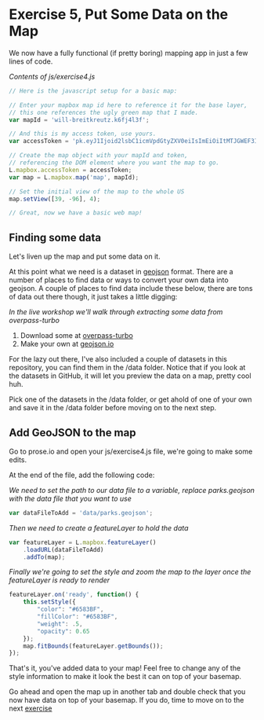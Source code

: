 # Exercise 5, Put Some Data on the Map

We now have a fully functional (if pretty boring) mapping app in just a few lines of code.

_Contents of js/exercise4.js_
```javascript
// Here is the javascript setup for a basic map:

// Enter your mapbox map id here to reference it for the base layer,
// this one references the ugly green map that I made.
var mapId = 'will-breitkreutz.k6fj4l3f';

// And this is my access token, use yours.
var accessToken = 'pk.eyJ1Ijoid2lsbC1icmVpdGtyZXV0eiIsImEiOiItMTJGWEF3In0.HEvuRMMVxBVR5-oDYvudxw';

// Create the map object with your mapId and token,
// referencing the DOM element where you want the map to go.
L.mapbox.accessToken = accessToken;
var map = L.mapbox.map('map', mapId);

// Set the initial view of the map to the whole US
map.setView([39, -96], 4);

// Great, now we have a basic web map!
```

## Finding some data

Let's liven up the map and put some data on it.

At this point what we need is a dataset in [geojson](www.geojson.org) format.  There are a number of places to find data or ways to convert your own data into geojson.  A couple of places to find data include these below, there are tons of data out there though, it just takes a little digging:

_In the live workshop we'll walk through extracting some data from overpass-turbo_

1. Download some at [overpass-turbo](http://overpass-turbo.eu/)
2. Make your own at [geojson.io](http://www.geojson.io)

For the lazy out there, I've also included a couple of datasets in this repository, you can find them in the /data folder.  Notice that if you look at the datasets in GitHub, it will let you preview the data on a map, pretty cool huh.

Pick one of the datasets in the /data folder, or get ahold of one of your own and save it in the /data folder before moving on to the next step.

## Add GeoJSON to the map

Go to prose.io and open your js/exercise4.js file, we're going to make some edits.

At the end of the file, add the following code:

_We need to set the path to our data file to a variable, replace parks.geojson with the data file that you want to use_
```javascript
var dataFileToAdd = 'data/parks.geojson';
```

_Then we need to create a featureLayer to hold the data_
```javascript
var featureLayer = L.mapbox.featureLayer()
    .loadURL(dataFileToAdd)
    .addTo(map);
```

_Finally we're going to set the style and zoom the map to the layer once the featureLayer is ready to render_
```javascript
featureLayer.on('ready', function() {
    this.setStyle({
        "color": "#6583BF",
        "fillColor": "#6583BF",
        "weight": .5,
        "opacity": 0.65
    });
    map.fitBounds(featureLayer.getBounds());
});
```

That's it, you've added data to your map!  Feel free to change any of the style information to make it look the best it can on top of your basemap.

Go ahead and open the map up in another tab and double check that you now have data on top of your basemap.  If you do, time to move on to the next [exercise](/exercise6_adding_basic_popups.md)
